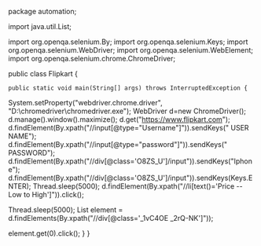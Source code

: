 package automation;

import java.util.List;

import org.openqa.selenium.By;
import org.openqa.selenium.Keys;
import org.openqa.selenium.WebDriver;
import org.openqa.selenium.WebElement;
import org.openqa.selenium.chrome.ChromeDriver;

public class Flipkart {

	public static void main(String[] args) throws InterruptedException {
System.setProperty("webdriver.chrome.driver", "D:\\chromedriver\\chromedriver.exe");
WebDriver d=new ChromeDriver();
d.manage().window().maximize();
d.get("https://www.flipkart.com");
d.findElement(By.xpath("//input[@type=\"Username\"]")).sendKeys("  USER NAME");
d.findElement(By.xpath("//input[@type=\"password\"]")).sendKeys(" PASSWORD");
d.findElement(By.xpath("//div[@class='O8ZS_U']/input")).sendKeys("Iphone");
d.findElement(By.xpath("//div[@class='O8ZS_U']/input")).sendKeys(Keys.ENTER);
Thread.sleep(5000);
d.findElement(By.xpath("//li[text()='Price -- Low to High']")).click();

Thread.sleep(5000);
List<WebElement> element =  d.findElements(By.xpath("//div[@class='_1vC4OE _2rQ-NK']"));

element.get(0).click();
	}
}
